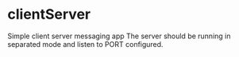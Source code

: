 # clientServer
Simple client server messaging app
The server should be running in separated mode
and listen to PORT configured.
